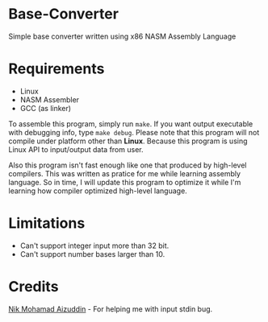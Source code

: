 # Base-Converter
Simple base converter written using x86 NASM Assembly Language

# Requirements
- Linux
- NASM Assembler
- GCC (as linker)

To assemble this program, simply run `make`. If you want output executable with debugging info, type `make debug`.
Please note that this program will not compile under platform other than <b>Linux</b>. Because this program is using Linux API to input/output data from user.

Also this program isn't fast enough like one that produced by high-level compilers. This was written as pratice for me while learning assembly language.
So in time, I will update this program to optimize it while I'm learning how compiler optimized high-level language.

# Limitations
- Can't support integer input more than 32 bit.
- Can't support number bases larger than 10.

# Credits
<a href='https://github.com/nikAizuddin'>Nik Mohamad Aizuddin</a> - For helping me with input stdin bug.
